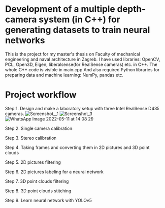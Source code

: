 # Development of a multiple depth-camera system (in C++) for generating datasets to train neural networks
This is the project for my master's thesis on Faculty of mechanical engineering and naval architecture in Zagreb. 
I have used libraries: OpenCV, PCL, Open3D, Eigen, liberalsense(for RealSense cameras) etc. in C++. The whole C++ code is visible in main.cpp
And also required Python libraries for preparing data and machine learning: NumPy, pandas etc.

# Project workflow

Step 1. Design and make a laboratory setup with three Intel RealSense D435 cameras.
![Screenshot__1](https://user-images.githubusercontent.com/96240235/167845597-a045333a-baa1-4c78-bd2a-e993177bfe81.png)
![Screenshot_3](https://user-images.githubusercontent.com/96240235/167845633-7793631e-af89-4836-9aa9-8ab96b884bf6.png)
![WhatsApp Image 2022-05-11 at 14 08 29](https://user-images.githubusercontent.com/96240235/167847945-50d6187c-d999-4552-99e9-e49f93237d7a.jpeg)



Step 2. Single camera calibration

Step 3. Stereo calibration 

Step 4. Taking frames and converting them in 2D pictures and 3D point clouds

Step 5. 2D pictures filtering

Step 6. 2D pictures labeling for a neural network

Step 7. 3D point clouds filtering

Step 8. 3D point clouds stitching

Step 9. Learn neural network with YOLOv5  
